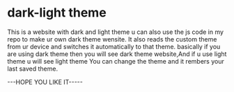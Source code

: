 # dark-light theme
This is a website with dark and light theme u can also use the js code in my repo to make ur own dark theme wensite.
It also reads the custom theme from ur device and switches it automatically to that theme.
basically if you are using dark theme then you will see dark theme website,And if u use light theme u will see light theme 
You can change the theme and it rembers your last saved theme.

---HOPE YOU LIKE IT-----



